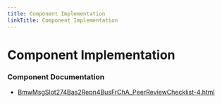 ```yaml
---
title: Component Implementation
linkTitle: Component Implementation
---
```


# Component Implementation
### Component Documentation

- [BmwMsgSlot274Bas2Repn4BusFrChA_PeerReviewChecklist-4.html](doc/BmwMsgSlot274Bas2Repn4BusFrChA_PeerReviewChecklist-4.html)

